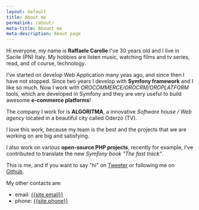 ```yaml
---
layout: default
title: About me
permalink: /about/
meta-title: Abount me
meta-description: About page
---
```

Hi everyone, my name is **Raffaele Carelle** I've 30 years old and I live in Sacile (PN) Italy. My hobbies are listen music, watching films and tv series, read,
and of course, technology.

I've started on develop Web Application many yeas ago, and since then I have not stopped. Since two years I develop with **Symfony framework** and I like so much.
Now I work with *OROCOMMERCE/OROCRM/OROPLATFORM* tools, which are developed in Symfony and they are very useful to build awesome **e-commerce platforms**!

The company I work for is **ALGORITMA**, a innovative *Software house / Web agency* located in a beautiful city called Oderzo (TV).

I love this work, because my team is the best and the projects that we are working on are big and satisfying. 

I also work on various **open-source PHP projects**, recently for example, I've contributed to translate the new *Symfony book "The fast track"*.

This is me, and if you want to say "hi" on <a href="https://twitter.com/{{site.twitter_username}}" target="_blank"><i class="fa fa-twitter social" aria-hidden="true"></i> Tweeter</a>
or following me on <a href="https://github.com/{{site.github_username}}" target="_blank"><i class="fa fa-github social" aria-hidden="true"></i> Github</a>.

My other contacts are:
- email: <a class="email" href="mailto:{{site.email}}">{{site.email}}</a>
- phone: <a href="tel:{{site.phone}}">{{site.phone}}</a>